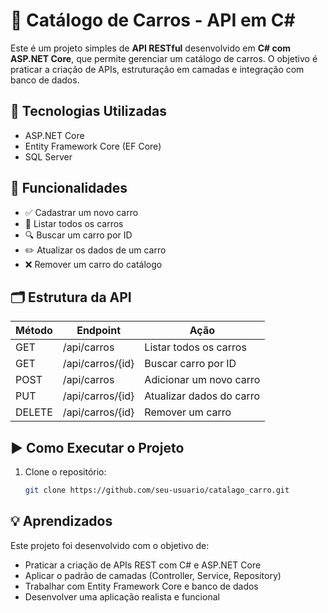 # 🚗 Catálogo de Carros - API em C#

Este é um projeto simples de **API RESTful** desenvolvido em **C# com ASP.NET Core**, que permite gerenciar um catálogo de carros. O objetivo é praticar a criação de APIs, estruturação em camadas e integração com banco de dados.

## 🔧 Tecnologias Utilizadas

- ASP.NET Core
- Entity Framework Core (EF Core)
- SQL Server

## 📌 Funcionalidades

- ✅ Cadastrar um novo carro  
- 📄 Listar todos os carros  
- 🔍 Buscar um carro por ID  
- ✏️ Atualizar os dados de um carro  
- ❌ Remover um carro do catálogo  

## 🗂️ Estrutura da API

| Método | Endpoint            | Ação                     |
|--------|---------------------|--------------------------|
| GET    | /api/carros         | Listar todos os carros   |
| GET    | /api/carros/{id}    | Buscar carro por ID      |
| POST   | /api/carros         | Adicionar um novo carro  |
| PUT    | /api/carros/{id}    | Atualizar dados do carro |
| DELETE | /api/carros/{id}    | Remover um carro         |

## ▶️ Como Executar o Projeto

1. Clone o repositório:
   ```bash
   git clone https://github.com/seu-usuario/catalago_carro.git


## 💡 Aprendizados

Este projeto foi desenvolvido com o objetivo de:

- Praticar a criação de APIs REST com C# e ASP.NET Core  
- Aplicar o padrão de camadas (Controller, Service, Repository)  
- Trabalhar com Entity Framework Core e banco de dados  
- Desenvolver uma aplicação realista e funcional
